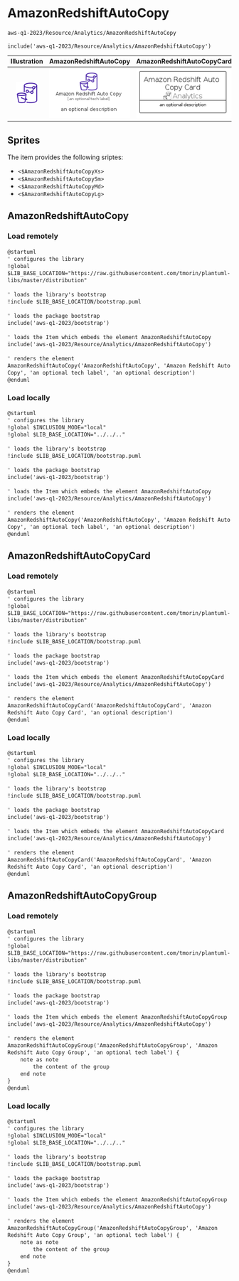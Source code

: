 # AmazonRedshiftAutoCopy


```text
aws-q1-2023/Resource/Analytics/AmazonRedshiftAutoCopy
```

```text
include('aws-q1-2023/Resource/Analytics/AmazonRedshiftAutoCopy')
```



| Illustration | AmazonRedshiftAutoCopy | AmazonRedshiftAutoCopyCard | AmazonRedshiftAutoCopyGroup |
| :---: | :---: | :---: | :---: |
| ![illustration for Illustration](../../../aws-q1-2023/Resource/Analytics/AmazonRedshiftAutoCopy.png) | ![illustration for AmazonRedshiftAutoCopy](../../../aws-q1-2023/Resource/Analytics/AmazonRedshiftAutoCopy.Local.png) | ![illustration for AmazonRedshiftAutoCopyCard](../../../aws-q1-2023/Resource/Analytics/AmazonRedshiftAutoCopyCard.Local.png) | ![illustration for AmazonRedshiftAutoCopyGroup](../../../aws-q1-2023/Resource/Analytics/AmazonRedshiftAutoCopyGroup.Local.png) |



## Sprites
The item provides the following sriptes:

- `<$AmazonRedshiftAutoCopyXs>`
- `<$AmazonRedshiftAutoCopySm>`
- `<$AmazonRedshiftAutoCopyMd>`
- `<$AmazonRedshiftAutoCopyLg>`





## AmazonRedshiftAutoCopy

### Load remotely
```plantuml
@startuml
' configures the library
!global $LIB_BASE_LOCATION="https://raw.githubusercontent.com/tmorin/plantuml-libs/master/distribution"

' loads the library's bootstrap
!include $LIB_BASE_LOCATION/bootstrap.puml

' loads the package bootstrap
include('aws-q1-2023/bootstrap')

' loads the Item which embeds the element AmazonRedshiftAutoCopy
include('aws-q1-2023/Resource/Analytics/AmazonRedshiftAutoCopy')

' renders the element
AmazonRedshiftAutoCopy('AmazonRedshiftAutoCopy', 'Amazon Redshift Auto Copy', 'an optional tech label', 'an optional description')
@enduml
```

### Load locally
```plantuml
@startuml
' configures the library
!global $INCLUSION_MODE="local"
!global $LIB_BASE_LOCATION="../../.."

' loads the library's bootstrap
!include $LIB_BASE_LOCATION/bootstrap.puml

' loads the package bootstrap
include('aws-q1-2023/bootstrap')

' loads the Item which embeds the element AmazonRedshiftAutoCopy
include('aws-q1-2023/Resource/Analytics/AmazonRedshiftAutoCopy')

' renders the element
AmazonRedshiftAutoCopy('AmazonRedshiftAutoCopy', 'Amazon Redshift Auto Copy', 'an optional tech label', 'an optional description')
@enduml
```

## AmazonRedshiftAutoCopyCard

### Load remotely
```plantuml
@startuml
' configures the library
!global $LIB_BASE_LOCATION="https://raw.githubusercontent.com/tmorin/plantuml-libs/master/distribution"

' loads the library's bootstrap
!include $LIB_BASE_LOCATION/bootstrap.puml

' loads the package bootstrap
include('aws-q1-2023/bootstrap')

' loads the Item which embeds the element AmazonRedshiftAutoCopyCard
include('aws-q1-2023/Resource/Analytics/AmazonRedshiftAutoCopy')

' renders the element
AmazonRedshiftAutoCopyCard('AmazonRedshiftAutoCopyCard', 'Amazon Redshift Auto Copy Card', 'an optional description')
@enduml
```

### Load locally
```plantuml
@startuml
' configures the library
!global $INCLUSION_MODE="local"
!global $LIB_BASE_LOCATION="../../.."

' loads the library's bootstrap
!include $LIB_BASE_LOCATION/bootstrap.puml

' loads the package bootstrap
include('aws-q1-2023/bootstrap')

' loads the Item which embeds the element AmazonRedshiftAutoCopyCard
include('aws-q1-2023/Resource/Analytics/AmazonRedshiftAutoCopy')

' renders the element
AmazonRedshiftAutoCopyCard('AmazonRedshiftAutoCopyCard', 'Amazon Redshift Auto Copy Card', 'an optional description')
@enduml
```

## AmazonRedshiftAutoCopyGroup

### Load remotely
```plantuml
@startuml
' configures the library
!global $LIB_BASE_LOCATION="https://raw.githubusercontent.com/tmorin/plantuml-libs/master/distribution"

' loads the library's bootstrap
!include $LIB_BASE_LOCATION/bootstrap.puml

' loads the package bootstrap
include('aws-q1-2023/bootstrap')

' loads the Item which embeds the element AmazonRedshiftAutoCopyGroup
include('aws-q1-2023/Resource/Analytics/AmazonRedshiftAutoCopy')

' renders the element
AmazonRedshiftAutoCopyGroup('AmazonRedshiftAutoCopyGroup', 'Amazon Redshift Auto Copy Group', 'an optional tech label') {
    note as note
        the content of the group
    end note
}
@enduml
```

### Load locally
```plantuml
@startuml
' configures the library
!global $INCLUSION_MODE="local"
!global $LIB_BASE_LOCATION="../../.."

' loads the library's bootstrap
!include $LIB_BASE_LOCATION/bootstrap.puml

' loads the package bootstrap
include('aws-q1-2023/bootstrap')

' loads the Item which embeds the element AmazonRedshiftAutoCopyGroup
include('aws-q1-2023/Resource/Analytics/AmazonRedshiftAutoCopy')

' renders the element
AmazonRedshiftAutoCopyGroup('AmazonRedshiftAutoCopyGroup', 'Amazon Redshift Auto Copy Group', 'an optional tech label') {
    note as note
        the content of the group
    end note
}
@enduml
```

